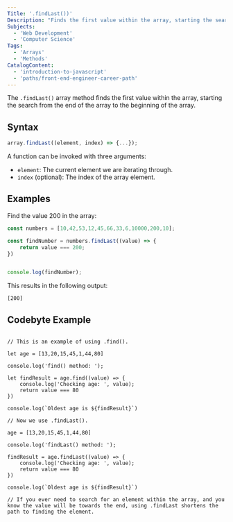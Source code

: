 ```yaml
---
Title: '.findLast())'
Description: "Finds the first value within the array, starting the search from the end of the array to the beginning of the array"
Subjects:
  - 'Web Development'
  - 'Computer Science'
Tags:
  - 'Arrays'
  - 'Methods'
CatalogContent:
  - 'introduction-to-javascript'
  - 'paths/front-end-engineer-career-path'
---
```


The `.findLast()` array method finds the first value within the array, starting the search from the end of the array to the beginning of the array.

## Syntax

```js
array.findLast((element, index) => {...});
```

A function can be invoked with three arguments:

- `element`: The current element we are iterating through.
- `index` (optional): The index of the array element.

## Examples

Find the value 200 in the array:

```js
const numbers = [10,42,53,12,45,66,33,6,10000,200,10];

const findNumber = numbers.findLast((value) => {
    return value === 200;
})


console.log(findNumber);
```

This results in the following output:

```shell
[200]
```

## Codebyte Example

```codebyte/js

// This is an example of using .find().

let age = [13,20,15,45,1,44,80]

console.log('find() method: ');

let findResult = age.find((value) => {
    console.log('Checking age: ', value);
    return value === 80
})

console.log(`Oldest age is ${findResult}`)

// Now we use .findLast().

age = [13,20,15,45,1,44,80]

console.log('findLast() method: ');

findResult = age.findLast((value) => {
    console.log('Checking age: ', value);
    return value === 80
})

console.log(`Oldest age is ${findResult}`)

// If you ever need to search for an element within the array, and you know the value will be towards the end, using .findLast shortens the path to finding the element.

```
